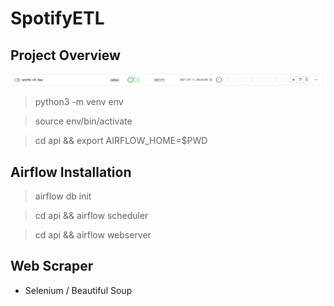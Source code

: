 # SpotifyETL

## Project Overview

![preview](airflow_init.png)

> python3 -m venv env

> source env/bin/activate

> cd api && export AIRFLOW_HOME=$PWD

## Airflow Installation

> airflow db init

> cd api && airflow scheduler

> cd api && airflow webserver

## Web Scraper

- Selenium / Beautiful Soup
